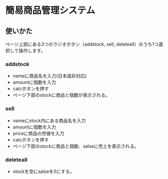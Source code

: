 # 簡易商品管理システム

## 使いかた
ページ上部にある3つのラジオボタン（addstock, sell, deleteall）のうち1つ選択して操作します。
### addstock
* nameに商品名を入力(日本語非対応)
* amountに個数を入力
* calcボタンを押す
* ページ下部のstockに商品と個数が表示される。

### sell
* nameにstock内にある商品名を入力
* amountに個数を入力
* priceに商品の売値を入力
* calcボタンを押す
* ページ下部のstockに商品と個数、salseに売上を表示される。

### deleteall
* stockを空にsalseを0にする。
